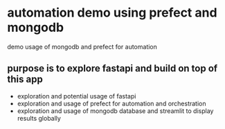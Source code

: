 # automation demo using prefect and mongodb
demo usage of mongodb and prefect for automation

## purpose is to explore fastapi and build on top of this app
- exploration and potential usage of fastapi
- exploration and usage of prefect for automation and orchestration
- exploration and usage of mongodb database and streamlit to display results globally

